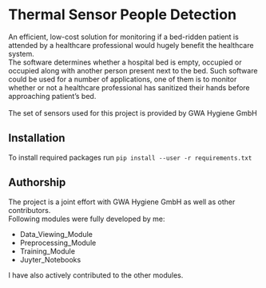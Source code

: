 # Thermal Sensor People Detection
An efficient, low-cost solution for monitoring if a bed-ridden patient is attended by a healthcare professional would hugely benefit the healthcare system. \
The software determines whether a hospital bed is empty, occupied or occupied along with another person present next to the bed. Such software could be used for a number of applications, one of them is to monitor whether or not a healthcare professional has sanitized their hands before approaching patient’s bed. \
\
The set of sensors used for this project is provided by GWA Hygiene GmbH

## Installation
To install required packages run `pip install --user -r requirements.txt`

## Authorship
The project is a joint effort with GWA Hygiene GmbH as well as other contributors.\
Following modules were fully developed by me:
- Data_Viewing_Module
- Preprocessing_Module
- Training_Module
- Juyter_Notebooks

I have also actively contributed to the other modules.